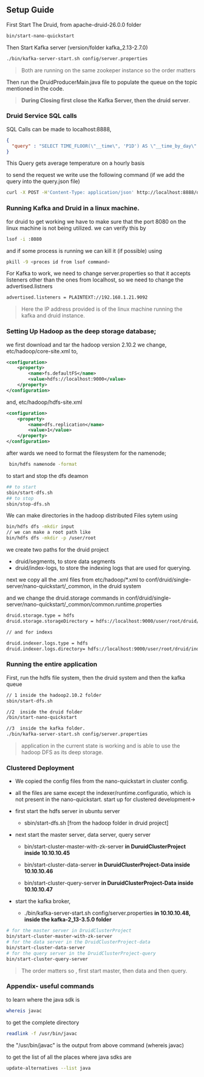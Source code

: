 ## Setup Guide
First Start The Druid, from apache-druid-26.0.0 folder

```bash
bin/start-nano-quickstart
```
Then Start Kafka server (version/folder kafka_2.13-2.7.0)

```bash
./bin/kafka-server-start.sh config/server.properties
```
> Both are running on the same zookeper instance so the order matters

Then run the DruidProducerMain.java file to populate the queue on the topic mentioned in the code. 

> **During Closing first close the Kafka Server, then the druid server**.

### Druid Service SQL calls
SQL Calls can be made to localhost:8888,

```json
{
  "query" : "SELECT TIME_FLOOR(\"__time\", 'P1D') AS \"__time_by_day\" , AVG(\"tempValue\") AS \"avg_tempValue\" FROM \"test1\" GROUP BY 1 ORDER BY 2 DESC"
}
```
This Query gets average temperature on a hourly basis

to send the request we write use the following command (if we add the query into the query.json file)

```bash
curl -X POST -H'Content-Type: application/json' http://localhost:8888/druid/v2/sql/ -d @query.json
```

### Running Kafka and Druid in a linux machine.
for druid to get working we have to make sure that the port 8080 on the linux machine is not being utilized. we can verify this by

```bash
lsof -i :8080
```
and if some process is running we can kill it (if possible) using 

```bash
pkill -9 <proces id from lsof command>
```

For Kafka to work, we need to change server.properties so that it accepts listeners other than the ones from localhost, so we need to change the advertised.listners

```bash
advertised.listeners = PLAINTEXT://192.168.1.21.9092
```
> Here the IP address provided is of the linux machine running the kafka and druid instance.



### Setting Up Hadoop as the deep storage database;

we first download and tar the hadoop version 2.10.2
we change, etc/hadoop/core-site.xml to,

```xml
<configuration>
    <property>
        <name>fs.defaultFS</name>
        <value>hdfs://localhost:9000</value>
    </property>
</configuration>
```
and, etc/hadoop/hdfs-site.xml

```xml
<configuration>
    <property>
        <name>dfs.replication</name>
        <value>1</value>
    </property>
</configuration>
```

after wards we need to format the filesystem for the namenode;

```bash
 bin/hdfs namenode -format
```

to start and stop the dfs deamon

```bash
## to start
sbin/start-dfs.sh
## to stop
sbin/stop-dfs.sh
```
We can make directories in the hadoop distributed Files sytem using

```bash
bin/hdfs dfs -mkdir input
// we can make a root path like
bin/hdfs dfs -mkdir -p /user/root
```
we create two paths for the druid project
- druid/segments, to store data segments
- druid/index-logs, to store the indexing logs that are used for querying.

next we copy all the .xml files from
etc/hadoop/*.xml to conf/druid/single-server/nano-quickstart/_common, in the druid system

and we change the druid.storage commands in conf/druid/single-server/nano-quickstart/_common/common.runtime.properties

```bash
druid.storage.type = hdfs
druid.storage.storageDirectory = hdfs://localhost:9000/user/root/druid/segments

// and for indexs

druid.indexer.logs.type = hdfs
druid.indexer.logs.directory= hdfs://localhost:9000/user/root/druid/index-logs
```
### Running the entire application

First, run the hdfs file system, then the druid system and then the kafka queue

```bash
// 1 inside the hadoop2.10.2 folder
sbin/start-dfs.sh

//2  inside the druid folder
/bin/start-nano-quickstart

//3  inside the kafka folder.
./bin/kafka-server-start.sh config/server.properties
```

> application in the current state is working and is able to use the hadoop DFS as its deep storage.
 
### Clustered Deployment

* We copied the config files from the nano-quickstart in cluster config.
*  all the files are same except the indexer/runtime.configuratio, which is not present in the nano-quickstart.
start up for clustered development->
* first start the hdfs server in ubuntu server
	* sbin/start-dfs.sh \[from the hadoop folder in druid project]
	
* next start the master server, data server, query server
	* bin/start-cluster-master-with-zk-server **in DuruidClusterProject inside 10.10.10.45**
	
	* bin/start-cluster-data-server **in DuruidClusterProject-Data inside 10.10.10.46**
	
	* bin/start-cluster-query-server  **in DuruidClusterProject-Data inside 10.10.10.47**

* start the kafka broker,
	* ./bin/kafka-server-start.sh config/server.properties **in 10.10.10.48, inside the kafka-2_13-3.5.0 folder** 
		
```bash
# for the master server in DruidClusterProject
bin/start-cluster-master-with-zk-server
# for the data server in the DruidClusterProject-data
bin/start-cluster-data-server
# for the query server in the DruidClusterProject-query
bin/start-cluster-query-server
```
> The order matters so , first start master, then data and then query.

### Appendix- useful commands

to learn where the java sdk is 

```bash
whereis javac
```

to get the complete directory

```bash
readlink -f /usr/bin/javac
```
the "/usr/bin/javac" is the output from above command (whereis javac)

to get the list of all the places where java sdks are 

```bash
update-alternatives --list java
```





